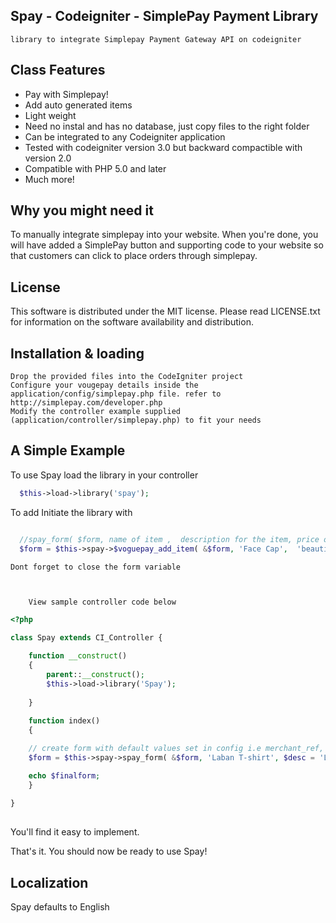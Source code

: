 ## Spay - Codeigniter - SimplePay Payment Library
	library to integrate Simplepay Payment Gateway API on codeigniter

## Class Features

- Pay with Simplepay!
- Add auto generated items 
- Light weight
- Need no instal and has no database, just copy files to the right folder
- Can be integrated to any Codeigniter application
- Tested with codeigniter version 3.0 but backward compactible with version 2.0
- Compatible with PHP 5.0 and later
- Much more!

## Why you might need it

 To manually integrate simplepay into your website. When you're done, you will have added a SimplePay button and supporting code to your website so that customers can click to place orders through simplepay.

## License

This software is distributed under the MIT license. Please read LICENSE.txt for information on the
software availability and distribution.

## Installation & loading



    Drop the provided files into the CodeIgniter project
    Configure your vougepay details inside the application/config/simplepay.php file. refer to http://simplepay.com/developer.php
    Modify the controller example supplied (application/controller/simplepay.php) to fit your needs

	
## A Simple Example

  To use Spay load the library in your controller
```php
  $this->load->library('spay');
```

   To add 
   Initiate the library with
```php

  //spay_form( $form, name of item ,  description for the item, price of the item);
  $form = $this->spay->$voguepay_add_item( &$form, 'Face Cap',  'beautiful facecap for use', 1000);
```
	Dont forget to close the form variable



		View sample controller code below
```php
<?php
 	
class Spay extends CI_Controller {

	function __construct()
	{
		parent::__construct();
		$this->load->library('Spay');  
		 
	}
	
	function index()
	{

	// create form with default values set in config i.e merchant_ref, merchant_id, e.t.c
	$form = $this->spay->spay_form( &$form, 'Laban T-shirt', $desc = 'Labeled T-shirts', 4500);

	echo $finalform;
	}
	
}	
	
```

You'll find it easy to implement.

That's it. You should now be ready to use Spay!

## Localization
Spay defaults to English
